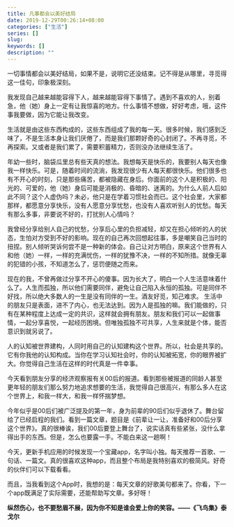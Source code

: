 ```yaml
---
title: 凡事都会以美好结局
date: 2019-12-29T00:26:14+08:00
categories: ["生活"]
series: []
slug: 
keywords: []
description: ""
---
```


一切事情都会以美好结局，如果不是，说明它还没结束。记不得是从哪里，寻觅得这一佳句，印象极深刻。

我发现自己越来越能容得下人，越来越能容得下事情了。遇到不喜欢的人，别着急，他（她）身上一定有让我惊喜的地方。什么事情不想做，好好考虑，哦，这件事我要做，因为它能让我改变。

生活就是由这些东西构成的，这些东西组成了我的每一天。很多时候，我们感到乏味了，不是生活本身让我们厌倦了，而是我们那颗好奇的心封闭了。不再寻觅，不再探索。又或者是我们累了，需要积蓄精力，否则没办法继续生活了。

年幼一些时，脑袋瓜里总有些天真的想法。我想每天是快乐的，我要别人每天也像我一样快乐。可是，随着时间的流淌，我发现很少有人每天都很快乐。他们很多也有不开心的时刻，只是那些痛苦，都被隐藏在身后。你面前的这个人是积极的、阳光的、可爱的，他（她）身后可能是消极的、昏暗的、迷离的。为什么人前人后如此不同？这个人虚伪吗？未必，他只是在学着习惯社会而已。这个社会里，大家都那样，都愿意分享快乐，没有人愿意分享忧愁，也没有人喜欢听别人的忧愁。每天有那么多事，非要说不好的，打扰别人心情吗？

我曾经分享给别人自己的忧愁，分享后心里的负担减轻，却又在担心倾听的人的状态，生怕对方受到不好的影响。现在的自己再次回想起往事，多是嘲笑自己当时的扭捏。别人倾听哭诉何尝不是一种新的体会。自己让对方明白，原来这个世界有人和他（她）一样，一样的充满忧伤，一样的犹豫不决，一样的不知所措。就像无辜的犯错的小孩，不知道怎么了，惩罚便随之而来。

现在的我，不曾再做过分享不开心的傻事。因为长大了，明白一个人生活意味着什么了。人生而孤独，所以他们需要同伴，避免让自己陷入永恒的孤独。可是同伴不好找，所以绝大多数人的一生是没有同伴的一生。酒友好觅，知己难求。
生活中的朋友只是表面，进不了内心，也无法达到。因为人是孤独的嘛。我们能做的，只有在某种程度上达成一定的共识，这样就会拥有朋友。朋友和我们可以一起做事情，一起分享喜悦，一起经历困境。但唯独孤独不可共享，人生来就是个体，能否意识到就另说了。

人的认知被世界建构，人同时用自己的认知建构这个世界。所以，社会是共享的。它有你我他的认知构成。当你在学习认知社会时，你的认知被拓宽，你的眼界被扩大。你觉得自己生活在这样的时代真是一件幸事。

今天看到朋友分享的经济观察报有关00后的报道。看到那些被报道的同龄人甚至更年轻的朋友们那么努力地追求想要的生活，我觉得自己很高兴，有那么多人在这个世界上，和我一样大，和我一样怀揣梦想。

今年似乎是00后们被广泛提及的第一年，身为前辈的90后们似乎退休了。舞台留给了已经启程的我们。看到一篇文章，题目是《前辈让一让，准备好和00后分享这个世界》。真的很棒诶，我们00后要登上舞台了，说实话真有些紧张，没什么拿得出手的东西。但是，怎么也要露一手。不能白来这一趟啊！

今天，更新手机应用的时候发现一个宝藏app，名字叫小独。每天推荐一首歌、一句话、一篇文。真的很喜欢这种app，而且整个布局是我特别喜欢的极简风。好奇的伙伴们可以下载看看。

而且，当我看到这个App时，我想的是：每天文章的好歌美句都来了。你看，下一个app既满足了实际需要，还能帮助写文章。多好呀！

**纵然伤心，也不要愁眉不展，因为你不知是谁会爱上你的笑容。——《飞鸟集》泰戈尔**